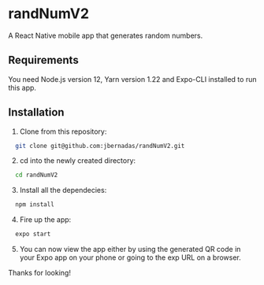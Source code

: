 # randNumV2

A React Native mobile app that generates random numbers.

## Requirements
You need Node.js version 12, Yarn version 1.22 and Expo-CLI installed to run this app.

## Installation
1. Clone from this repository:
```bash
  git clone git@github.com:jbernadas/randNumV2.git
```
2. cd into the newly created directory:
```bash
  cd randNumV2
```
3. Install all the dependecies:
```bash
  npm install
```
4. Fire up the app:
```bash
  expo start
```
5. You can now view the app either by using the generated QR code in your Expo app on your phone or going to the exp URL on a browser.

Thanks for looking!
